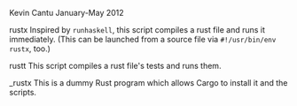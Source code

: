 Kevin Cantu
January-May 2012

rustx    Inspired by `runhaskell`, this script compiles a rust file
         and runs it immediately.
         (This can be launched from a source file via `#!/usr/bin/env rustx`, too.)

rustt    This script compiles a rust file's tests and runs them.

_rustx   This is a dummy Rust program which allows Cargo to install 
         it and the scripts.
